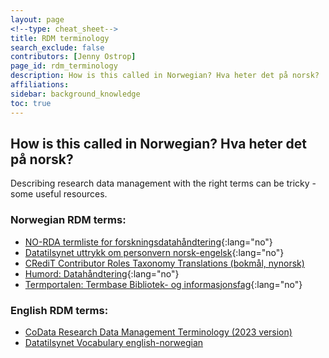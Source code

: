 ```yaml
---
layout: page
<!--type: cheat_sheet-->
title: RDM terminology
search_exclude: false
contributors: [Jenny Ostrop]
page_id: rdm_terminology
description: How is this called in Norwegian? Hva heter det på norsk?
affiliations: 
sidebar: background_knowledge
toc: true
---
```


## How is this called in Norwegian? Hva heter det på norsk?

Describing research data management with the right terms can be tricky - some useful resources.

### Norwegian RDM terms:
- [NO-RDA termliste for forskningsdatahåndtering](https://www.openscience.no/en/node/3544){:lang="no"}
- [Datatilsynet uttrykk om personvern norsk-engelsk](https://www.datatilsynet.no/regelverk-og-verktoy/ordbok/){:lang="no"}
- [CRediT Contributor Roles Taxonomy Translations (bokmål, nynorsk)](https://contributorshipcollaboration.github.io/projects/translation/completed/)
- [Humord: Datahåndtering](https://data.ub.uio.no/skosmos/humord/nb/page/c59286){:lang="no"}
- [Termportalen: Termbase Bibliotek- og informasjonsfag](https://www.termportalen.no/tb/BIBINF "2025-08-28"){:lang="no"}

### English RDM terms:
- [CoData Research Data Management Terminology (2023 version)](https://doi.org/10.5281/zenodo.10626170 "2024-09-09")
- [Datatilsynet Vocabulary english-norwegian](https://www.datatilsynet.no/en/regulations-and-tools/vocabulary/)